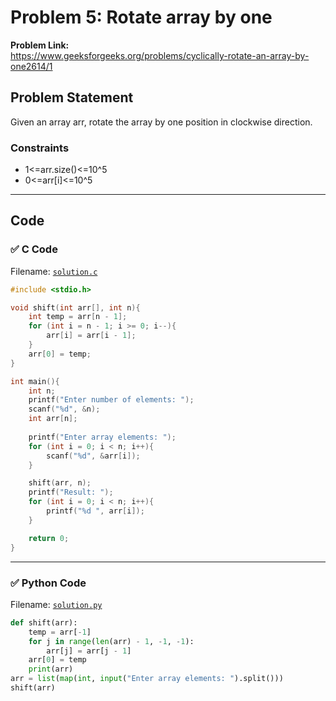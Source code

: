 # Problem 5: Rotate array by one

**Problem Link:**  
https://www.geeksforgeeks.org/problems/cyclically-rotate-an-array-by-one2614/1

## Problem Statement
Given an array arr, rotate the array by one position in clockwise direction.

### Constraints
- 1<=arr.size()<=10^5
- 0<=arr[i]<=10^5

---

## Code

### ✅ C Code
Filename: [`solution.c`](./solution.c)

```c
#include <stdio.h>

void shift(int arr[], int n){
	int temp = arr[n - 1];
	for (int i = n - 1; i >= 0; i--){
		arr[i] = arr[i - 1];
	}
	arr[0] = temp;
}

int main(){
	int n;
	printf("Enter number of elements: ");
	scanf("%d", &n);
	int arr[n];
	
	printf("Enter array elements: ");
	for (int i = 0; i < n; i++){
		scanf("%d", &arr[i]);
	}

	shift(arr, n);
	printf("Result: ");
	for (int i = 0; i < n; i++){
		printf("%d ", arr[i]);
	}

	return 0;
}
```

---

### ✅ Python Code
Filename: [`solution.py`](./solution.py)

```python
def shift(arr):
	temp = arr[-1]
	for j in range(len(arr) - 1, -1, -1):
		arr[j] = arr[j - 1]
	arr[0] = temp
	print(arr)
arr = list(map(int, input("Enter array elements: ").split()))
shift(arr)
```